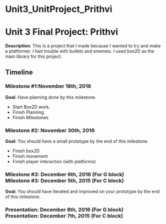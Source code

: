 # Unit3_UnitProject_Prithvi

<h1>Unit 3 Final Project: Prithvi</h1>
 
<strong>Description</strong>: 
 This is a project that I made because I wanted to try and make a platformer. I had trouble with bullets and enemies. I used box2D as the main library for this project.
<h2>Timeline</h2>
 
<div>
  <h3>Milestone #1:November 18th, 2016 </h3>
  <strong>Goal:</strong> Have planning done by this milestone.
  <ul>
    <li>Start Box2D work.</li>
    <li>Finish Planning</li>
    <li>Finish Milestones</li>
  </ul>
</div>
 
<p>
  <h3>Milestone #2: November 30th, 2016 </h3>
  <strong>Goal:</strong> You should have a small prototype by the end of this milestone.
  <ul>
    <li>Finish box2D</li>
    <li>Finish movement</li>
    <li>Finish player interaction (with platforms)</li>
  </ul>
</p>
 
<div>
  <h3>Milestone #3: December 6th, 2016 (For G block)</br>
  Milestone #3: December 5th, 2015 (For C block) </h3>
  <strong>Goal:</strong> You should have iterated and improved on your prototype by the end of this milestone.
</div>
 
<div>
  <h3><strong>Presentation:</strong> December 8th, 2016 (For G block)</br>
  <strong>Presentation:</strong> December 7th, 2015 (For C block) </h3>
</div>
